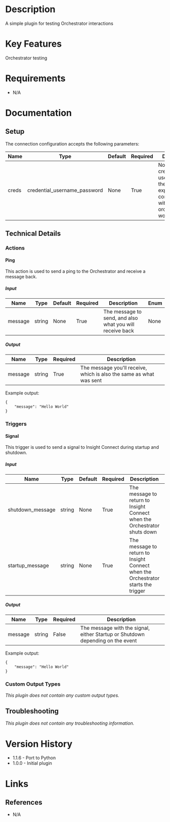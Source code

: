 # Description

A simple plugin for testing Orchestrator interactions

# Key Features

Orchestrator testing

# Requirements

* N/A

# Documentation

## Setup

The connection configuration accepts the following parameters:

|Name|Type|Default|Required|Description|Enum|
|----|----|-------|--------|-----------|----|
|creds|credential_username_password|None|True|No-op credentials used to ensure the end to end experience of communicating with the orchestrator is working|None|

## Technical Details

### Actions

#### Ping

This action is used to send a ping to the Orchestrator and receive a message back.

##### Input

|Name|Type|Default|Required|Description|Enum|
|----|----|-------|--------|-----------|----|
|message|string|None|True|The message to send, and also what you will receive back|None|

##### Output

|Name|Type|Required|Description|
|----|----|--------|-----------|
|message|string|True|The message you'll receive, which is also the same as what was sent|

Example output:

```
{
    "message": "Hello World"
}
```

### Triggers

#### Signal

This trigger is used to send a signal to Insight Connect during startup and shutdown.

##### Input

|Name|Type|Default|Required|Description|Enum|
|----|----|-------|--------|-----------|----|
|shutdown_message|string|None|True|The message to return to Insight Connect when the Orchestrator shuts down|None|
|startup_message|string|None|True|The message to return to Insight Connect when the Orchestrator starts the trigger|None|

##### Output

|Name|Type|Required|Description|
|----|----|--------|-----------|
|message|string|False|The message with the signal, either Startup or Shutdown depending on the event|

Example output:

```
{
    "message": "Hello World"
}
```

### Custom Output Types

_This plugin does not contain any custom output types._

## Troubleshooting

_This plugin does not contain any troubleshooting information._

# Version History

* 1.1.6 - Port to Python
* 1.0.0 - Initial plugin

# Links

## References

* N/A
